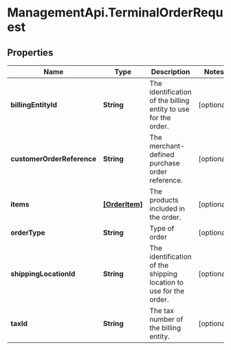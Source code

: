 # ManagementApi.TerminalOrderRequest

## Properties

Name | Type | Description | Notes
------------ | ------------- | ------------- | -------------
**billingEntityId** | **String** | The identification of the billing entity to use for the order. | [optional] 
**customerOrderReference** | **String** | The merchant-defined purchase order reference. | [optional] 
**items** | [**[OrderItem]**](OrderItem.md) | The products included in the order. | [optional] 
**orderType** | **String** | Type of order | [optional] 
**shippingLocationId** | **String** | The identification of the shipping location to use for the order. | [optional] 
**taxId** | **String** | The tax number of the billing entity. | [optional] 


